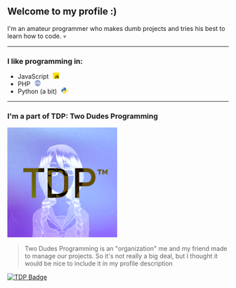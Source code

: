 ## Welcome to my profile :)
I'm an amateur programmer who makes dumb projects and tries his best to learn how to code. 💀

<hr>

### I like programming in:  
- JavaScript⠀<img src="js.png" alt="drawing" style="width:14px;">
- PHP⠀<img src="php.png" alt="drawing" style="width:14px;">
- Python (a bit)⠀<img src="python.png" alt="drawing" style="width:14px;">

<hr>

### I'm a part of TDP: Two Dudes Programming

<img src="tdp.png" alt="drawing" style="width:250px;">

> Two Dudes Programming is an "organization" me and my friend made to manage our projects. So it's not really a big deal, but I thought it would be nice to include it in my profile description

[![TDP Badge](https://img.shields.io/badge/TDP-Two%20Dudes%20Programming-blueviolet)](https://github.com/TDP-Two-dudes-programming)
